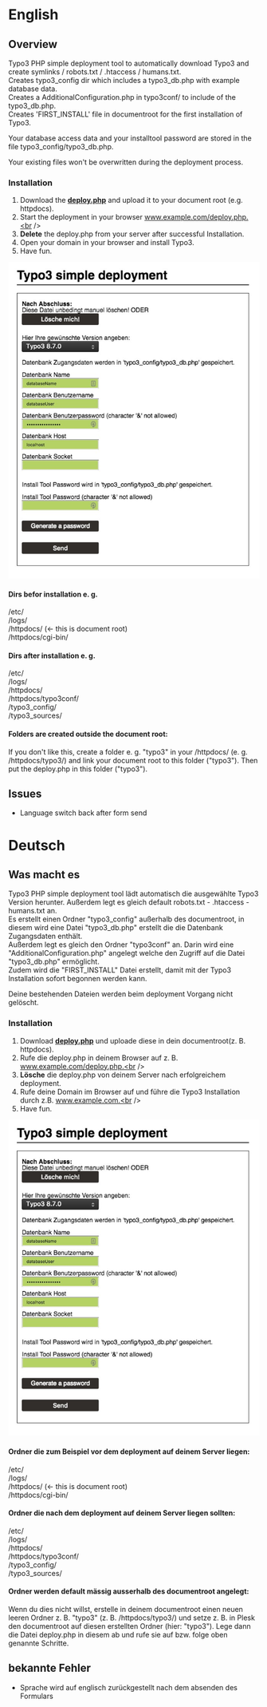 # English
## Overview

Typo3 PHP simple deployment tool to automatically download Typo3 and create symlinks / robots.txt / .htaccess / humans.txt.<br />
Creates typo3_config dir which includes a typo3_db.php with example database data.<br />
Creates a AdditionalConfiguration.php in typo3conf/ to include of the typo3_db.php.<br />
Creates 'FIRST_INSTALL' file in documentroot for the first installation of Typo3.<br />

Your database access data and your installtool password are stored in the file typo3_config/typo3_db.php.<br />

Your existing files won't be overwritten during the deployment process.<br />

### Installation

1. Download the [**deploy.php**](https://raw.githubusercontent.com/Teisi/typo3-deploy/master/deploy.php) and upload it to your document root (e.g. httpdocs).<br />
2. Start the deployment in your browser www.example.com/deploy.php.<br />
3. **Delete** the deploy.php from your server after successful Installation.<br />
4. Open your domain in your browser and install Typo3.<br />
5. Have fun.<br />

![example picture of the deploy tool](resources/images/typo3-simple-deploy.jpg?raw=true "Title")

#### Dirs befor installation e. g.
/etc/<br />
/logs/<br />
/httpdocs/ (<- this is document root)<br />
/httpdocs/cgi-bin/<br />

#### Dirs after installation e. g.
/etc/<br />
/logs/<br />
/httpdocs/<br />
/httpdocs/typo3conf/<br />
/typo3_config/<br />
/typo3_sources/<br />

#### Folders are created outside the document root:
If you don't like this, create a folder e. g. "typo3" in your /httpdocs/ (e. g. /httpdocs/typo3/) and link your document root to this folder ("typo3"). Then put the deploy.php in this folder ("typo3").

## Issues
- Language switch back after form send


# Deutsch

## Was macht es
Typo3 PHP simple deployment tool lädt automatisch die ausgewählte Typo3 Version herunter. Außerdem legt es gleich default robots.txt - .htaccess - humans.txt an.<br />
Es erstellt einen Ordner "typo3_config" außerhalb des documentroot, in diesem wird eine Datei "typo3_db.php" erstellt die die Datenbank Zugangsdaten enthält.<br />
Außerdem legt es gleich den Ordner "typo3conf" an. Darin wird eine "AdditionalConfiguration.php" angelegt welche den Zugriff auf die Datei "typo3_db.php" ermöglicht.<br />
Zudem wird die "FIRST_INSTALL" Datei erstellt, damit mit der Typo3 Installation sofort begonnen werden kann.<br />

Deine bestehenden Dateien werden beim deployment Vorgang nicht gelöscht.<br />

### Installation

1. Download [**deploy.php**](https://raw.githubusercontent.com/Teisi/typo3-deploy/master/deploy.php) und uploade diese in dein documentroot(z. B. httpdocs).<br />
2. Rufe die deploy.php in deinem Browser auf z. B. www.example.com/deploy.php.<br />
3. **Lösche** die deploy.php von deinem Server nach erfolgreichem deployment.<br />
4. Rufe deine Domain im Browser auf und führe die Typo3 Installation durch z.B. www.example.com.<br />
5. Have fun.<br />

![example picture of the deploy tool](resources/images/typo3-simple-deploy.jpg?raw=true "Title")

#### Ordner die zum Beispiel vor dem deployment auf deinem Server liegen:
/etc/<br />
/logs/<br />
/httpdocs/ (<- this is document root)<br />
/httpdocs/cgi-bin/<br />

#### Ordner die nach dem deployment auf deinem Server liegen sollten:
/etc/<br />
/logs/<br />
/httpdocs/<br />
/httpdocs/typo3conf/<br />
/typo3_config/<br />
/typo3_sources/<br />

#### Ordner werden default mässig ausserhalb des documentroot angelegt:
Wenn du dies nicht willst, erstelle in deinem documentroot einen neuen leeren Ordner z. B. "typo3" (z. B. /httpdocs/typo3/) und setze z. B. in Plesk den documentroot auf diesen erstellten Ordner (hier: "typo3"). Lege dann die Datei deploy.php in diesem ab und rufe sie auf bzw. folge oben genannte Schritte.

## bekannte Fehler
- Sprache wird auf englisch zurückgestellt nach dem absenden des Formulars
